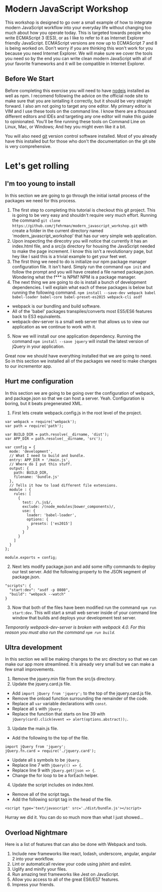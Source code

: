 # Modern JavaScript Workshop
This workshop is designed to go over a small example of how to integrate modern JavaScript workflow into your everyday life without changing too much about how you operate today.  This is targeted towards people who write ECMAScript 3 (ES3), or as I like to refer to it as Internet Explorer friendly JavaScript.  ECMAScript versions are now up to ECMAScript 7 and 8 is being worked on.  Don't worry if you are thinking this won't work for you because you need Internet Explorer.  We will make sure we cover the tools you need so by the end you can write clean modern JavaScript with all of your favorite frameworks and it will be compatible in Internet Explorer.

## Before We Start
Before completing this exercise you will need to have [nodejs](https://nodejs.org/en/) installed as well as npm.  I recomend following the advice on the official node site to make sure that you are isntalling it correctly, but it should be very straight forward.  I also am not going to target any one editor.  My primary editor is VIM and I use these tools on the command line.  I know there are a thousand different editors and IDEs and targeting any one editor will make this guide to opinionated.  You'll be fine running these tools on Command Line on Linux, Mac, or Windows; And hey you might even like it a bit.

You will also need [git](https://git-scm.com/) version control software installed.  Most of you already have this installed but for those who don't the documentation on the git site is very comprehensive.

# Let's get rolling

## I'm too young to install
In this section we are going to go through the initial isntall process of the packages we need for this process.

1. The first step to completing this tutorial is checkout this git project.  This is going to be very easy and shouldn't require very much effort.  Running the command `git clone https://github.com/jfehrman/modern_javascript_workshop.git` with create a folder in the current directory named 'modern_javascript_workshop' that has our very simple web application.  
2. Upon inspecting the direcotry you will notice that currently it has an index.html file, and a src/js directory for housing the JavaScript needed to make the page increment.  I know this isn't a revolutionary page, but hey like I said this is a trivial example to get your feet wet.
3. The first thing we need to do is initialize our npm package manager configuration file.  It isn't hard.  Simply run the command `npm init` and follow the prompt and you will have created a file named package.json.  Wondering what the f*** is NPM?  NPM is a package manager.
4. The next thing we are going to do is install a bunch of development dependencies.  I will explain what each of these packages is below but running the following command.  `npm install --save-dev webpack babel babel-loader babel-core babel-preset-es2015 webpack-cli asdf`
* webpack is our bundling and build software.
* All of the 'babel' packages transpiles/converts most ES5/ES6 features back to ES3 equivalents.
* webpack-dev-server is a small web server that allows us to view our application as we continue to work with it.
5. Now we will install our one application dependency.  Running the command `npm install --save jquery` will install the latest version of jQuery in your application.

Great now we should have everything installed that we are going to need.  So in this section we installed all of the packages we need to make changes to our incrementor app.

## Hurt me configuration
In this section we are going to be going over the configuration of webpack, and package.json so that we can host a server.  Yeah.  Configuration is boring, but it beats pregenerated XML.

1. First lets create webpack.config.js in the root level of the project.
```
var webpack = require('webpack');
var path = require('path');

var BUILD_DIR = path.resolve(__dirname, 'dist');
var APP_DIR = path.resolve(__dirname, 'src');

var config = {
  mode: 'development',
  // What I need to build and bundle.
  entry: APP_DIR + '/main.js',
  // Where do I put this stuff.
  output: {
    path: BUILD_DIR,
    filename: 'bundle.js'
  },
  // Tells it how to load different file extensions.
  module : {
    rules: [
      {
        test: /\.js$/,
        exclude: /(node_modules|bower_components)/,
        use: {
          loader: 'babel-loader',
          options: {
            presets: ['es2015']
          }
        }
      }
    ]
  }
};

module.exports = config;
```
2. Next lets modify package.json and add some nifty commands to deploy our test server.  Add the following property to the JSON segment of package.json.
```
"scripts": {
  "start:dev": "asdf -p 8080",
  "build": "webpack --watch"
}
```
3.  Now that both of the files have been modified run the command `npm run start:dev`.  This will start a small web server inside of your command line window that builds and deploys your development test server.

_Temporarily webpack-dev-server is broken with webpack 4.0.  For this reason you must also run the command `npm run build`._

## Ultra development
In this section we will be making changes to the src directory so that we can make our app more streamlined.  It is already very small but we can make a few small improvements.

1. Remove the jquery.min file from the src/js directory.
2. Update the jquery.card.js file.
* Add `import jQuery from 'jquery';` to the top of the jquery.card.js file.
* Remove the onload function surrounding the remainder of the code.
* Replace all `var` variable declarations with `const`.
* Replace all `$` with `jQuery`.
* Replace the function that starts on line 39 with `jQuery(card).click(event => alert(options.abstract));`.
3. Update the main.js file.
* Add the following to the top of the file.
```
import jQuery from 'jquery';
jQuery.fn.card = require('./jquery.card');

```
* Update all `$` symbols to be `jQuery`.
* Replace line 7 with `jQuery(() => {`.
* Replace line 9 with `jQuery.get(json => {`.
* Change the for loop to be a forEach helper.
4. Update the script includes on index.html.
* Remove all of the script tags.
* Add the following script tag in the head of the file.
```
<script type='text/javascript' src='./dist/bundle.js'></script>
```

Hurray we did it.  You can do so much more than what I just showed...

## Overload Nightmare
Here is a list of features that can also be done with Webpack and tools.

1. Include new frameworks like react, lodash, underscore, angular, angular 2 into your workflow.
2. Lint or automaticall review your code using jshint and eslint.
3. Uglify and minify your files.
4. Run amazing test frameworks like Jest on JavaScript.
5. Allow you access to all of the great ES6/ES7 features.
6. Impress your friends.